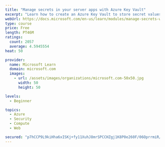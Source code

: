```yaml
---
title: "Manage secrets in your server apps with Azure Key Vault"
excerpt: "Learn how to create an Azure Key Vault to store secret values and how to enable secure access to the vault."
webUrl: https://docs.microsoft.com/en-us/learn/modules/manage-secrets-with-azure-key-vault/
type: course
price: Free
length: PT46M
ratings:
  count: 2057
  average: 4.5945554
heat: 50

provider:
  name: Microsoft Learn
  domain: microsoft.com
  images:
    - url: /assets/images/organizations/microsoft.com-50x50.jpg
      width: 50
      height: 50

levels:
  - Beginner

topics:
  - Azure
  - Security
  - Compute
  - Web

secured: "p7hCCP9L9kiHha6xISKj+fy11XuhJ8mrSPCCHZgj1K8P0e260F/06OprrmiR/d8P1b9A9IAWxR/RrH3AZuE71lI3vTvGDsZChBXT1MDyGDKIbGTKlgjpJT1dFB0ZV4XwwfgNyFRbAdWzS7n9jy+lGn4MrM9ryPe1ydz0JGrYaluiL+E3rtSLWS0KZSUxb56bj/YcIEBDKbczscYJJWT8t9J+lcW+PFq6qhg4y1lJrwKqOOV/57lUQDRlvwk55r7OnOle39Tvxax/y4fkmT8U2x9x3+rf6BABEQ2BbD5Y9iTW4hZSisO9CWbafjGTvAtGligZsF1eiV46dYDJWcTjNLezTTo3ztstHSae752TYtHgfAGovmHlEEA19BnBBenlDIF1Rbkg3eBxaa1M1CI3xL+5crDLB5CDFftQUdZOUPI=;ycPttulC61LBAJezVn7MJA=="
---
```


